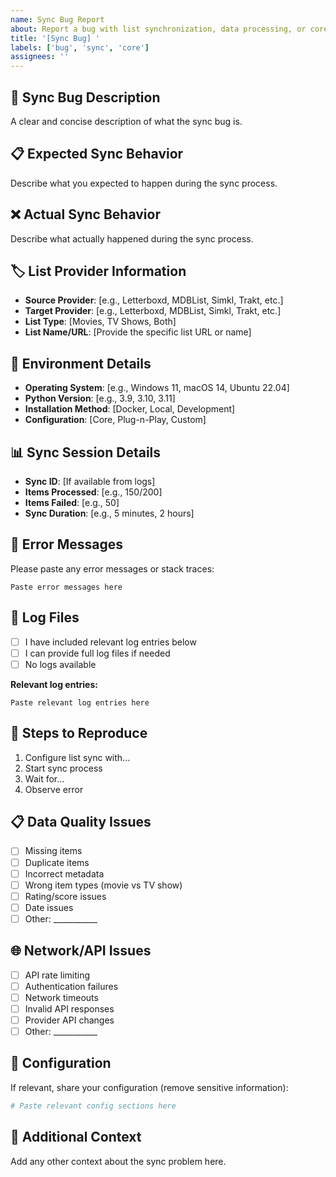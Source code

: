 ```yaml
---
name: Sync Bug Report
about: Report a bug with list synchronization, data processing, or core functionality
title: '[Sync Bug] '
labels: ['bug', 'sync', 'core']
assignees: ''
---
```


## 🔄 Sync Bug Description
A clear and concise description of what the sync bug is.

## 📋 Expected Sync Behavior
Describe what you expected to happen during the sync process.

## ❌ Actual Sync Behavior
Describe what actually happened during the sync process.

## 🏷️ List Provider Information
- **Source Provider**: [e.g., Letterboxd, MDBList, Simkl, Trakt, etc.]
- **Target Provider**: [e.g., Letterboxd, MDBList, Simkl, Trakt, etc.]
- **List Type**: [Movies, TV Shows, Both]
- **List Name/URL**: [Provide the specific list URL or name]

## 🔧 Environment Details
- **Operating System**: [e.g., Windows 11, macOS 14, Ubuntu 22.04]
- **Python Version**: [e.g., 3.9, 3.10, 3.11]
- **Installation Method**: [Docker, Local, Development]
- **Configuration**: [Core, Plug-n-Play, Custom]

## 📊 Sync Session Details
- **Sync ID**: [If available from logs]
- **Items Processed**: [e.g., 150/200]
- **Items Failed**: [e.g., 50]
- **Sync Duration**: [e.g., 5 minutes, 2 hours]

## 🚨 Error Messages
Please paste any error messages or stack traces:
```
Paste error messages here
```

## 📝 Log Files
- [ ] I have included relevant log entries below
- [ ] I can provide full log files if needed
- [ ] No logs available

**Relevant log entries:**
```
Paste relevant log entries here
```

## 🔄 Steps to Reproduce
1. Configure list sync with...
2. Start sync process
3. Wait for...
4. Observe error

## 📋 Data Quality Issues
- [ ] Missing items
- [ ] Duplicate items
- [ ] Incorrect metadata
- [ ] Wrong item types (movie vs TV show)
- [ ] Rating/score issues
- [ ] Date issues
- [ ] Other: ___________

## 🌐 Network/API Issues
- [ ] API rate limiting
- [ ] Authentication failures
- [ ] Network timeouts
- [ ] Invalid API responses
- [ ] Provider API changes
- [ ] Other: ___________

## 🔧 Configuration
If relevant, share your configuration (remove sensitive information):
```yaml
# Paste relevant config sections here
```

## 📸 Additional Context
Add any other context about the sync problem here.

